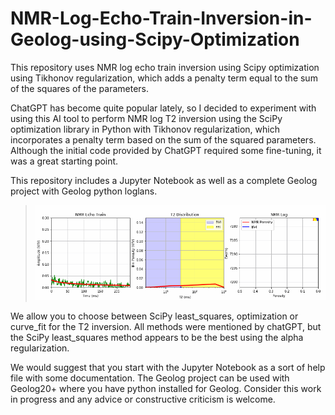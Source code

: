 # NMR-Log-Echo-Train-Inversion-in-Geolog-using-Scipy-Optimization
This repository uses NMR log echo train inversion using Scipy optimization using Tikhonov regularization, which adds a penalty term equal to the sum of the squares of the parameters. 

ChatGPT has become quite popular lately, so I decided to experiment with using this AI tool to perform NMR log T2 inversion using the SciPy optimization library in Python with Tikhonov regularization, which incorporates a penalty term based on the sum of the squared parameters. Although the initial code provided by ChatGPT required some fine-tuning, it was a great starting point.

This repository includes a Jupyter Notebook as well as a complete Geolog project with Geolog python loglans. 

>![Geolog_Image](NMR_log.gif)

We allow you to choose between SciPy least_squares, optimization or curve_fit for the T2 inversion. All methods were mentioned by chatGPT, but the SciPy least_squares method appears to be the best using the alpha regularization. 

We would suggest that you start with the Jupyter Notebook as a sort of help file with some documentation. The Geolog project can be used with Geolog20+ where you have python installed for Geolog. Consider this work in progress and any advice or constructive criticism is welcome. 
